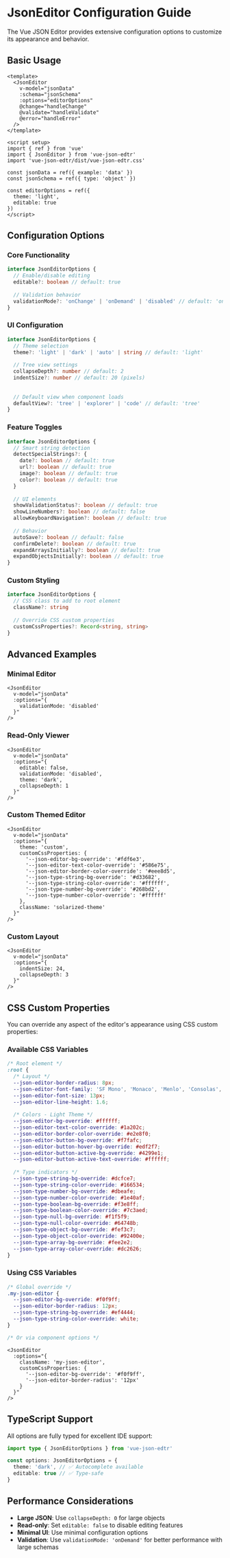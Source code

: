 # JsonEditor Configuration Guide

The Vue JSON Editor provides extensive configuration options to customize its appearance and behavior.

## Basic Usage

```vue
<template>
  <JsonEditor
    v-model="jsonData"
    :schema="jsonSchema"
    :options="editorOptions"
    @change="handleChange"
    @validate="handleValidate"
    @error="handleError"
  />
</template>

<script setup>
import { ref } from 'vue'
import { JsonEditor } from 'vue-json-edtr'
import 'vue-json-edtr/dist/vue-json-edtr.css'

const jsonData = ref({ example: 'data' })
const jsonSchema = ref({ type: 'object' })

const editorOptions = ref({
  theme: 'light',
  editable: true
})
</script>
```

## Configuration Options

### Core Functionality

```typescript
interface JsonEditorOptions {
  // Enable/disable editing
  editable?: boolean // default: true
  
  // Validation behavior
  validationMode?: 'onChange' | 'onDemand' | 'disabled' // default: 'onChange'
}
```

### UI Configuration

```typescript
interface JsonEditorOptions {
  // Theme selection
  theme?: 'light' | 'dark' | 'auto' | string // default: 'light'
  
  // Tree view settings
  collapseDepth?: number // default: 2
  indentSize?: number // default: 20 (pixels)
  
  
  // Default view when component loads
  defaultView?: 'tree' | 'explorer' | 'code' // default: 'tree'
}
```

### Feature Toggles

```typescript
interface JsonEditorOptions {
  // Smart string detection
  detectSpecialStrings?: {
    date?: boolean // default: true
    url?: boolean // default: true
    image?: boolean // default: true
    color?: boolean // default: true
  }
  
  // UI elements
  showValidationStatus?: boolean // default: true
  showLineNumbers?: boolean // default: false
  allowKeyboardNavigation?: boolean // default: true
  
  // Behavior
  autoSave?: boolean // default: false
  confirmDelete?: boolean // default: true
  expandArraysInitially?: boolean // default: true
  expandObjectsInitially?: boolean // default: true
}
```

### Custom Styling

```typescript
interface JsonEditorOptions {
  // CSS class to add to root element
  className?: string
  
  // Override CSS custom properties
  customCssProperties?: Record<string, string>
}
```

## Advanced Examples

### Minimal Editor

```vue
<JsonEditor
  v-model="jsonData"
  :options="{
    validationMode: 'disabled'
  }"
/>
```

### Read-Only Viewer

```vue
<JsonEditor
  v-model="jsonData"
  :options="{
    editable: false,
    validationMode: 'disabled',
    theme: 'dark',
    collapseDepth: 1
  }"
/>
```

### Custom Themed Editor

```vue
<JsonEditor
  v-model="jsonData"
  :options="{
    theme: 'custom',
    customCssProperties: {
      '--json-editor-bg-override': '#fdf6e3',
      '--json-editor-text-color-override': '#586e75',
      '--json-editor-border-color-override': '#eee8d5',
      '--json-type-string-bg-override': '#d33682',
      '--json-type-string-color-override': '#ffffff',
      '--json-type-number-bg-override': '#268bd2',
      '--json-type-number-color-override': '#ffffff'
    },
    className: 'solarized-theme'
  }"
/>
```

### Custom Layout

```vue
<JsonEditor
  v-model="jsonData"
  :options="{
    indentSize: 24,
    collapseDepth: 3
  }"
/>
```

## CSS Custom Properties

You can override any aspect of the editor's appearance using CSS custom properties:

### Available CSS Variables

```css
/* Root element */
:root {
  /* Layout */
  --json-editor-border-radius: 8px;
  --json-editor-font-family: 'SF Mono', 'Monaco', 'Menlo', 'Consolas', monospace;
  --json-editor-font-size: 13px;
  --json-editor-line-height: 1.6;
  
  /* Colors - Light Theme */
  --json-editor-bg-override: #ffffff;
  --json-editor-text-color-override: #1a202c;
  --json-editor-border-color-override: #e2e8f0;
  --json-editor-button-bg-override: #f7fafc;
  --json-editor-button-hover-bg-override: #edf2f7;
  --json-editor-button-active-bg-override: #4299e1;
  --json-editor-button-active-text-override: #ffffff;
  
  /* Type indicators */
  --json-type-string-bg-override: #dcfce7;
  --json-type-string-color-override: #166534;
  --json-type-number-bg-override: #dbeafe;
  --json-type-number-color-override: #1e40af;
  --json-type-boolean-bg-override: #f3e8ff;
  --json-type-boolean-color-override: #7c3aed;
  --json-type-null-bg-override: #f1f5f9;
  --json-type-null-color-override: #64748b;
  --json-type-object-bg-override: #fef3c7;
  --json-type-object-color-override: #92400e;
  --json-type-array-bg-override: #fee2e2;
  --json-type-array-color-override: #dc2626;
}
```

### Using CSS Variables

```css
/* Global override */
.my-json-editor {
  --json-editor-bg-override: #f0f9ff;
  --json-editor-border-radius: 12px;
  --json-type-string-bg-override: #ef4444;
  --json-type-string-color-override: white;
}

/* Or via component options */
```

```vue
<JsonEditor
  :options="{
    className: 'my-json-editor',
    customCssProperties: {
      '--json-editor-bg-override': '#f0f9ff',
      '--json-editor-border-radius': '12px'
    }
  }"
/>
```

## TypeScript Support

All options are fully typed for excellent IDE support:

```typescript
import type { JsonEditorOptions } from 'vue-json-edtr'

const options: JsonEditorOptions = {
  theme: 'dark', // ✅ Autocomplete available
  editable: true // ✅ Type-safe
}
```

## Performance Considerations

- **Large JSON**: Use `collapseDepth: 0` for large objects
- **Read-only**: Set `editable: false` to disable editing features
- **Minimal UI**: Use minimal configuration options
- **Validation**: Use `validationMode: 'onDemand'` for better performance with large schemas